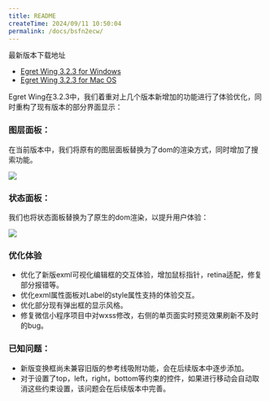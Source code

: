 ```yaml
---
title: README
createTime: 2024/09/11 10:50:04
permalink: /docs/bsfn2ecw/
---
```


最新版本下载地址

- [Egret Wing 3.2.3 for Windows](http://tool.egret-labs.org/EgretWing/electron/EgretWing-v3.2.3.exe?d=0707)
- [Egret Wing 3.2.3 for Mac OS](http://tool.egret-labs.org/EgretWing/electron/EgretWing-v3.2.3.dmg?d=0707)

Egret Wing在3.2.3中，我们着重对上几个版本新增加的功能进行了体验优化，同时重构了现有版本的部分界面显示：

### 图层面板：

在当前版本中，我们将原有的图层面板替换为了dom的渲染方式，同时增加了搜索功能。

![](1.png)

### 状态面板：

我们也将状态面板替换为了原生的dom渲染，以提升用户体验：

![](2.png)

### 优化体验

- 优化了新版exml可视化编辑框的交互体验，增加鼠标指针，retina适配，修复部分报错等。
- 优化exml属性面板对Label的style属性支持的体验交互。
- 优化部分现有弹出框的显示风格。
- 修复微信小程序项目中对wxss修改，右侧的单页面实时预览效果刷新不及时的bug。


### 已知问题：

- 新版变换框尚未兼容旧版的参考线吸附功能，会在后续版本中逐步添加。
- 对于设置了top，left，right，bottom等约束的控件，如果进行移动会自动取消这些约束设置，该问题会在后续版本中完善。
